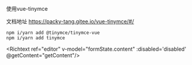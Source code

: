 <!--
 * @Date: 2023-04-18 17:19:49
 * @LastEditors:  thunder thunderleng@gmail.com
 * @LastEditTime: 2023-04-20 18:15:38
 * @FilePath: \NotesThunder\docs\Demo\com\01.md
-->
使用vue-tinymce

文档地址 https://packy-tang.gitee.io/vue-tinymce/#/
```
npm i/yarn add @tinymce/tinymce-vue
npm i/yarn add tinymce
```
<Richtext ref="editor" v-model="formState.content" :disabled='disabled' @getContent="getContent"/>
<Git-talk/>
<script setup>
import Richtext from '../../../components/com/Richtext.vue'
import {  reactive } from "vue"
const formState = reactive({contents :''})
const getContent = v => {
  formState.contents = v
}

</script>

